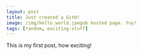 ```yaml
---
layout: post
title: Just created a GitH!
image: /img/hello_world.jpegub hosted page. Yuy!
tags: [random, exciting-stuff]
---
```


This is my first post, how exciting!
